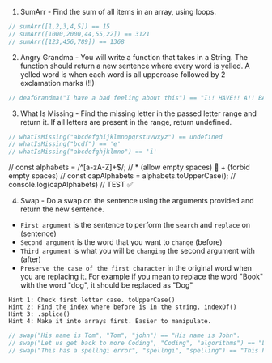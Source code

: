 1. SumArr - Find the sum of all items in an array, using loops.
````js
// sumArr([1,2,3,4,5]) == 15
// sumArr([1000,2000,44,55,22]) == 3121
// sumArr([123,456,789]) == 1368
````

2. Angry Grandma - You will write a function that takes in a String. The function should return a new sentence where every word is yelled. A yelled word is when each word is all uppercase followed by 2 exclamation marks (!!)
````js
// deafGrandma("I have a bad feeling about this") == "I!! HAVE!! A!! BAD!! FEELING!! ABOUT!! THIS!!"
````

3. What Is Missing - Find the missing letter in the passed letter range and return it. If all letters are present in the range, return undefined.

````js
// whatIsMissing("abcdefghijklmnopqrstuvwxyz") == undefined
// whatIsMissing("bcdf") == 'e'
// whatIsMissing("abcdefghjklmno") == 'i'
````

// const alphabets = /^[a-zA-Z]+$/; //  * (allow empty spaces) 🔁 + (forbid empty spaces)
 // const capAlphabets = alphabets.toUpperCase();
  // console.log(capAlphabets) // TEST ✅

4. Swap - Do a swap on the sentence using the arguments provided and return the new sentence.
- `First argument` is the sentence to perform the `search` and `replace` on (sentence)
- `Second argument` is the word that you want to `change` (before)
- `Third argument` is what you will be `changing` the second argument with (after)
- `Preserve the case of the first character` in the original word when you are replacing it. For example if you mean to replace the word "Book" with the word "dog", it should be replaced as "Dog"
  
```
Hint 1: Check first letter case. toUpperCase()
Hint 2: Find the index where before is in the string. indexOf()
Hint 3: .splice()
Hint 4: Make it into arrays first. Easier to manipulate.
```
````js
// swap("His name is Tom", "Tom", "john") == "His name is John".
// swap("Let us get back to more Coding", "Coding", "algorithms") == "Let us get back to more Algorithms".
// swap("This has a spellngi error", "spellngi", "spelling") == "This has a spelling error".
````